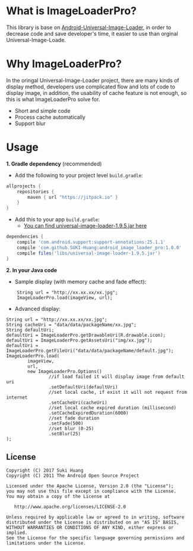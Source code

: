 # What is ImageLoaderPro?
This library is base on [Android-Universal-Image-Loader](https://github.com/nostra13/Android-Universal-Image-Loader), in order to decrease code and save developer's time, it easier to use than orginal Universal-Image-Loade.

# Why ImageLoaderPro?
In the oringal Universal-Image-Loader project, there are many kinds of display method, developers use complicated flow and lots of code to display image, in addition, the usability of cache feature is not enough, so this is what ImageLoaderPro solve for.
  - Short and simple code
  - Process cache automatically
  - Support blur

# Usage
**1. Gradle dependency** (recommended)
  -  Add the following to your project level `build.gradle`:
 
```gradle
allprojects {
    repositories {
        maven { url "https://jitpack.io" }
    }
}
```

  -  Add this to your app `build.gradle`:
      - [You can find universal-image-loader-1.9.5.jar here](https://github.com/nostra13/Android-Universal-Image-Loader)
 
```gradle
dependencies {
    compile 'com.android.support:support-annotations:25.1.1'
    compile 'com.github.SUKI-Huang:android_image_loader_pro:1.0.0'
    compile files('libs/universal-image-loader-1.9.5.jar')
}
```



**2. In your Java code**

  -  Sample display (with memory cache and fade effect):
```
    String url = "http://xx.xx.xx/xx.jpg";
    ImageLoaderPro.load(imageView, url);
```

  -  Advanced display:
```
String url = "http://xx.xx.xx/xx.jpg";
String cacheUri = "data/data/packageName/xx.jpg";
String defaultUri;
defaultUri = ImageLoaderPro.getDrawableUri(R.drawable.icon);
defaultUri = ImageLoaderPro.getAssetsUri("img/xx.jpg");
defaultUri = ImageLoaderPro.getFileUri("data/data/packageName/default.jpg");
ImageLoaderPro.load(
        imageView,
        url,
        new ImageLoaderPro.Options()
                //if load failed it will display image from default uri
                .setDefaultUri(defaultUri)
                //set local cache, if exist it will not request from internet
                .setCacheUri(cacheUri)
                //set local cache expired duration (millisecond)
                .setCacheExpiredDuration(6000)
                //set fade duration
                .setFade(500)
                //set blur (0-25)
                .setBlur(25)
);

```
 

## License


    Copyright (C) 2017 Suki Huang
    Copyright (C) 2011 The Android Open Source Project

    Licensed under the Apache License, Version 2.0 (the "License");
    you may not use this file except in compliance with the License.
    You may obtain a copy of the License at

       http://www.apache.org/licenses/LICENSE-2.0

    Unless required by applicable law or agreed to in writing, software
    distributed under the License is distributed on an "AS IS" BASIS,
    WITHOUT WARRANTIES OR CONDITIONS OF ANY KIND, either express or implied.
    See the License for the specific language governing permissions and
    limitations under the License.

